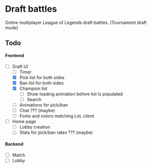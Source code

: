 # Draft battles

Online multiplayer League of Legends draft battles. (Tournament draft mode)

## Todo
#### Frontend
- [ ] Draft UI
  - [ ] Timer
  - [X] Pick list for both sides
  - [X] Ban list for both sides
  - [X] Champion list
    - [ ] Show loading animation before list is populated
    - [ ] Search
  - [ ] Animations for pick/ban
  - [ ] Chat ??? (maybe)
  - [ ] Fonts and colors matching LoL client
- [ ] Home page
  - [ ] Lobby creation
  - [ ] Stats for pick/ban rates ??? (maybe)
 
#### Backend
- [ ] Match
- [ ] Lobby
